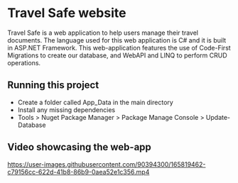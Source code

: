 # Travel Safe website #
Travel Safe is a web application to help users manage their travel documents. The language used for this web application is C# and it is built in ASP.NET Framework.
This web-application features the use of Code-First Migrations to create our database, and WebAPI and LINQ to perform CRUD operations.
## Running this project ##
* Create a folder called App_Data in the main directory
* Install any missing dependencies
* Tools > Nuget Package Manager > Package Manage Console > Update-Database

## Video showcasing the web-app ##


https://user-images.githubusercontent.com/90394300/165819462-c79156cc-622d-41b8-86b9-0aea52e1c356.mp4

